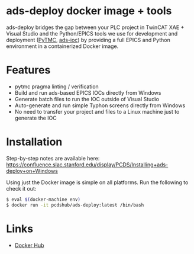 ads-deploy docker image + tools
===============================

ads-deploy bridges the gap between your PLC project in TwinCAT XAE + Visual Studio and the
Python/EPICS tools we use for development and deployment ([PyTMC](https://github.com/slaclab/pytmc), 
[ads-ioc](https://github.com/pcdshub/ads-ioc)) by providing a full EPICS and Python environment
in a containerized Docker image.

Features
========

* pytmc pragma linting / verification
* Build and run ads-based EPICS IOCs directly from Windows
* Generate batch files to run the IOC outside of Visual Studio
* Auto-generate and run simple Typhon screens directly from Windows
* No need to transfer your project and files to a Linux machine just to generate the IOC

Installation
============

Step-by-step notes are available here:
https://confluence.slac.stanford.edu/display/PCDS/Installing+ads-deploy+on+Windows

Using just the Docker image is simple on all platforms. Run the following to check it out:

```sh
$ eval $(docker-machine env)
$ docker run -it pcdshub/ads-deploy:latest /bin/bash
```

Links
=====

* [Docker Hub](https://hub.docker.com/r/pcdshub/ads-deploy/tags)
